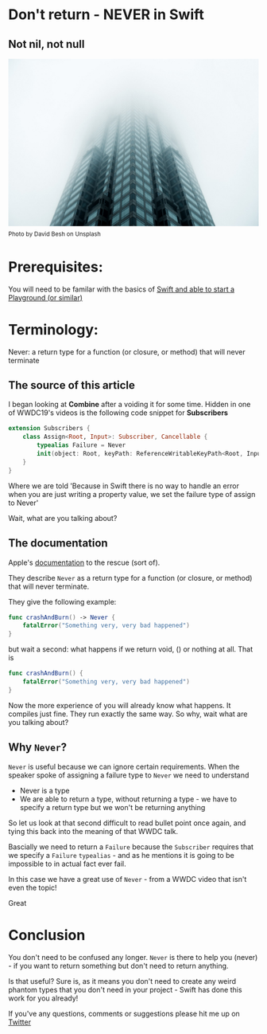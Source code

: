 # Don't return - NEVER in Swift
## Not nil, not null

![Photo by bruce mars on Unsplash](Images/0*ph-oIDgES2ougV7U.jpeg)<br/>
<sub>Photo by David Besh on Unsplash<sub>

# Prerequisites:
You will need to be familar with the basics of [Swift and able to start a Playground (or similar)](https://medium.com/@stevenpcurtis.sc/coding-in-swift-playgrounds-1a5563efa089)

# Terminology:
Never: a return type for a function (or closure, or method) that will never terminate

## The source of this article
I began looking at **Combine** after a voiding it for some time. Hidden in one of WWDC19's videos is the following code snippet for **Subscribers** 

```swift
extension Subscribers {
    class Assign<Root, Input>: Subscriber, Cancellable {
        typealias Failure = Never
        init(object: Root, keyPath: ReferenceWritableKeyPath<Root, Input>)
    }
}
```

Where we are told 
'Because in Swift there is no way to handle an error when you are just writing a property value, we set the failure type of assign to Never'

Wait, what are you talking about?

## The documentation
Apple's [documentation](https://developer.apple.com/documentation/swift/never) to the rescue (sort of).

They describe `Never` as a return type for a function (or closure, or method) that will never terminate.

They give the following example:

```swift
func crashAndBurn() -> Never {
    fatalError("Something very, very bad happened")
}
```
but wait a second: what happens if we return void, () or nothing at all. That is

```swift
func crashAndBurn() {
    fatalError("Something very, very bad happened")
}
```

Now the more experience of you will already know what happens. It compiles just fine. 
They run exactly the same way. So why, wait what are you talking about?

## Why `Never`?
`Never` is useful because we can ignore certain requirements. When the speaker spoke of assigning a failure type to `Never` we need to understand
* Never is a type
* We are able to return a type, without returning a type - we have to specify a return type but we won't be returning anything

So let us look at that second difficult to read bullet point once again, and tying this back into the meaning of that WWDC talk.

Bascially we need to return a `Failure` because the `Subscriber` requires that we specify a `Failure` `typealias` - and as he mentions it is going to be impossible to in actual fact ever fail.

In this case we have a great use of `Never` - from a WWDC video that isn't even the topic!

Great

# Conclusion
You don't need to be confused any longer. `Never` is there to help you (never) - if you want to return something but don't need to return anything.

Is that useful? Sure is, as it means you don't need to create any weird phantom types that you don't need in your project - Swift has done this work for you already!

If you've any questions, comments or suggestions please hit me up on [Twitter](https://medium.com/r/?url=https%3A%2F%2Ftwitter.com%2Fstevenpcurtis)
